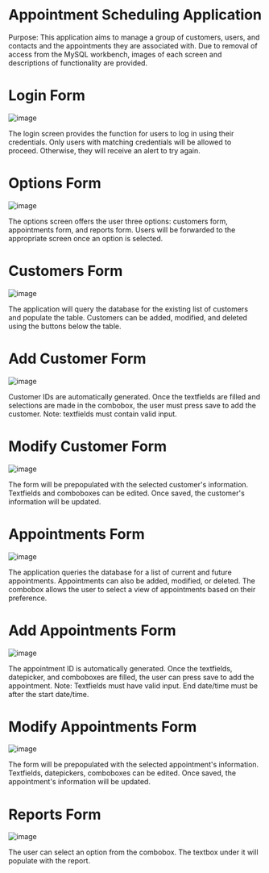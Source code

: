# Appointment Scheduling Application

Purpose: This application aims to manage a group of customers, users, and contacts and the appointments they are associated with. Due to removal of access from the 
MySQL workbench, images of each screen and descriptions of functionality are provided.

# Login Form

![image](https://user-images.githubusercontent.com/41936050/150024667-2b2bff4b-6faf-4ddd-b905-6b7f776af491.png)

The login screen provides the function for users to log in using their credentials. Only users with matching credentials will be allowed to proceed. Otherwise, they will
receive an alert to try again.

# Options Form

![image](https://user-images.githubusercontent.com/41936050/150025083-4f9eff20-b872-4bd1-b67c-1f45bd00ebf6.png)

The options screen offers the user three options: customers form, appointments form, and reports form. Users will be forwarded to the appropriate screen once an option
is selected.


# Customers Form

![image](https://user-images.githubusercontent.com/41936050/150025505-baf79802-ef79-48d2-81bc-04c9cfdc2a09.png)

The application will query the database for the existing list of customers and populate the table. Customers can be added, modified, and deleted using the buttons below
the table.

# Add Customer Form

![image](https://user-images.githubusercontent.com/41936050/150025848-760e402e-b459-47c3-881f-088f9a1adb2b.png)

Customer IDs are automatically generated. Once the textfields are filled and selections are made in the combobox, the user must press save to add the customer. Note: textfields must contain valid input.

# Modify Customer Form

![image](https://user-images.githubusercontent.com/41936050/150026351-79bd90b7-e8b2-4196-b3d8-da46de3b7146.png)

The form will be prepopulated with the selected customer's information. Textfields and comboboxes can be edited. Once saved, the customer's information will be updated.

# Appointments Form

![image](https://user-images.githubusercontent.com/41936050/150026892-05508db0-156e-42d0-ab64-7b1481d98902.png)

The application queries the database for a list of current and future appointments. Appointments can also be added, modified, or deleted. The combobox allows the user
to select a view of appointments based on their preference.

# Add Appointments Form

![image](https://user-images.githubusercontent.com/41936050/150027840-7dd539a2-dfc5-4635-a7d9-39c00a4cb5c6.png)

The appointment ID is automatically generated. Once the textfields, datepicker, and comboboxes are filled, the user can press save to add the appointment. Note: Textfields must
have valid input. End date/time must be after the start date/time.

# Modify Appointments Form

![image](https://user-images.githubusercontent.com/41936050/150027937-7a8412cb-4939-45cf-a8bf-189aeb059b39.png)

The form will be prepopulated with the selected appointment's information. Textfields, datepickers, comboboxes can be edited. Once saved, the appointment's information will be updated.

# Reports Form

![image](https://user-images.githubusercontent.com/41936050/150028223-23f867c6-a0c4-456a-9c8f-9091073f81a0.png)

The user can select an option from the combobox. The textbox under it will populate with the report.


